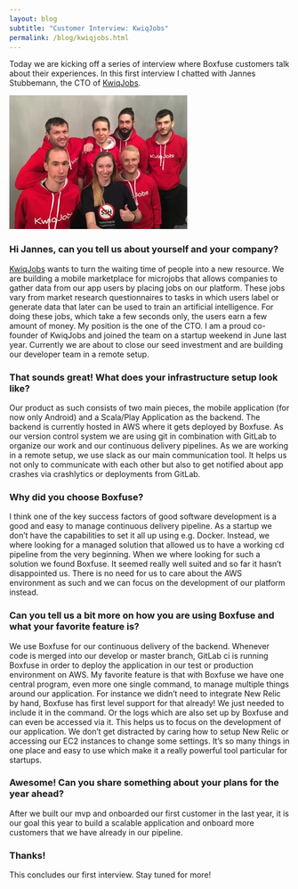 ```yaml
---
layout: blog
subtitle: "Customer Interview: KwiqJobs"
permalink: /blog/kwiqjobs.html
---
```

Today we are kicking off a series of interview where Boxfuse customers talk about their experiences. In this first
interview I chatted with Jannes Stubbemann, the CTO of [KwiqJobs](http://www.swarms.tech/).

![KwiqJobs Team](/assets/posts/kwiqjobs/kwiqjobs-team.jpg)

### Hi Jannes, can you tell us about yourself and your company?

[KwiqJobs](http://www.swarms.tech/) wants to turn the waiting time of people into a new resource. We are building a mobile marketplace for microjobs that allows companies to gather data from our app users by placing jobs on our platform. These jobs vary from market research questionnaires to tasks in which users label or generate data that later can be used to train an artificial intelligence. For doing these jobs, which take a few seconds only, the users earn a few amount of money. 
My position is the one of the CTO. I am a proud co-founder of KwiqJobs and joined the team on a startup weekend in June last year. Currently we are about to close our seed investment and are building our developer team in a remote setup.

### That sounds great! What does your infrastructure setup look like?

Our product as such consists of two main pieces, the mobile application (for now only Android) and a Scala/Play Application as the backend. The backend is currently hosted in AWS where it gets deployed by Boxfuse. As our version control system we are using git in combination with GitLab to organize our work and our continuous delivery pipelines. As we are working in a remote setup, we use slack as our main communication tool. It helps us not only to communicate with each other but also to get notified about app crashes via crashlytics or deployments from GitLab.

### Why did you choose Boxfuse?

I think one of the key success factors of good software development is a good and easy to manage continuous delivery pipeline. As a startup we don’t have the capabilities to set it all up using e.g. Docker. Instead, we where looking for a managed solution that allowed us to have a working cd pipeline from the very beginning. When we where looking for such a solution we found Boxfuse. It seemed really well suited and so far it hasn’t disappointed us. There is no need for us to care about the AWS environment as such and we can focus on the development of our platform instead.

### Can you tell us a bit more on how you are using Boxfuse and what your favorite feature is?

We use Boxfuse for our continuous delivery of the backend. Whenever code is merged into our develop or master branch, GitLab ci is running Boxfuse in order to deploy the application in our test or production environment on AWS. My favorite feature is that with Boxfuse we have one central program, even more one single command, to manage multiple things around our application. For instance we didn’t need to integrate New Relic by hand, Boxfuse has first level support for that already! We just needed to include it in the command. Or the logs which are also set up by Boxfuse and can even be accessed via it. This helps us to focus on the development of our application. We don’t get distracted by caring how to setup New Relic or accessing our EC2 instances to change some settings. It’s so many things in one place and easy to use which make it a really powerful tool particular for startups.

### Awesome! Can you share something about your plans for the year ahead?

After we built our mvp and onboarded our first customer in the last year, it is our goal this year to build a scalable application and onboard more customers that we have already in our pipeline.

### Thanks!

This concludes our first interview. Stay tuned for more!